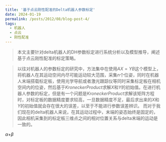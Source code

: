 ```yaml
---
title: '基于点云刚性配准的Delta机器人参数标定'
date: 2024-01-19
permalink: /posts/2012/08/blog-post-4/
tags:
  - 机器人
  - 点云
  - 刚性配准
---
```


>本文主要针对delta机器人的DH参数标定进行系统分析以及模型推导，阐述基于点云刚性配准的标定策略。 


>以往对机器人的参数标定的研究中，方法集中在使用$AX=YB$这个模型上，将机器人在其运动空间内尽可能运动较大范围，采集$n$个位姿，同时在机器人末端搭载标定板，使用光学导航或者激光跟踪仪等同时采集标定板在相机空间内的位姿，然后基于$Kronecker Product$求解$X$和$Y$的初始值。在进行机器人参数的标定，但是有一个问题是$Kronecker Product$求解该矩阵方程时，对标定板的数据精度要求较高，一旦数据精度不足，最后求出来的$X$和$Y$的初始值就会存在很大的误差，以至于不能进行参数误差辨识。
而对于我们现在的delta机器人来说，在其运动过程中，末端的姿态始终是固定的，因此相机采集到的标定板三维点之间的相对位置关系与delta末端的运动是一致的。

$\alpha$+$\beta$


